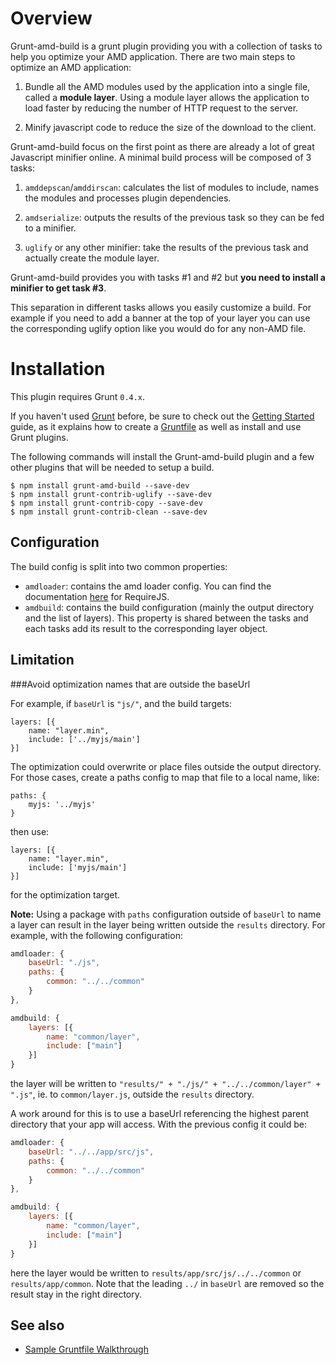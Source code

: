 # Overview

Grunt-amd-build is a grunt plugin providing you with a collection of tasks to help you optimize your AMD application.
There are two main steps to optimize an AMD application:

1. Bundle all the AMD modules used by the application into a single file, called a __module layer__.
Using a module layer allows the application to load faster by reducing the number of HTTP request to the server.

1. Minify javascript code to reduce the size of the download to the client. 

Grunt-amd-build focus on the first point as there are already a lot of great Javascript minifier online.
A minimal build process will be composed of 3 tasks:
	
1. `amddepscan`/`amddirscan`: calculates the list of modules to include, names the modules and processes plugin
dependencies.

1. `amdserialize`: outputs the results of the previous task so they can be fed to a minifier.
 
1. `uglify` or any other minifier: take the results of the previous task and actually create the module layer.

Grunt-amd-build provides you with tasks #1 and #2 but __you need to install a minifier to get task #3__.

This separation in different tasks allows you easily customize a build.
For example if you need to add a banner at the top of your layer you can use the corresponding uglify option like 
you would do for any non-AMD file.

# Installation
This plugin requires Grunt `0.4.x`.

If you haven't used [Grunt](http://gruntjs.com/) before, be sure to check out the
[Getting Started](http://gruntjs.com/getting-started) guide, as it explains how to create a 
[Gruntfile](http://gruntjs.com/sample-gruntfile) as well as install and use Grunt plugins.

The following commands will install the Grunt-amd-build plugin and a few other plugins that will be needed to setup a build.

```shell
$ npm install grunt-amd-build --save-dev
$ npm install grunt-contrib-uglify --save-dev
$ npm install grunt-contrib-copy --save-dev
$ npm install grunt-contrib-clean --save-dev
```

## Configuration

The build config is split into two common properties:
* `amdloader`: contains the amd loader config. 
	You can find the documentation [here](http://requirejs.org/docs/api.html#config) for RequireJS.
* `amdbuild`: contains the build configuration (mainly the output directory and the list of layers).
	This property is shared between the tasks and each tasks add its result to the corresponding layer object.
	
## Limitation
###Avoid optimization names that are outside the baseUrl

For example, if `baseUrl` is `"js/"`, and the build targets:

``` 
layers: [{
	name: "layer.min",
	include: ['../myjs/main']
}]
```

The optimization could overwrite or place files outside the output directory.
For those cases, create a paths config to map that file to a local name, like:

```
paths: {
    myjs: '../myjs'
}
```

then use:

``` 
layers: [{
	name: "layer.min",
	include: ['myjs/main']
}]
```

for the optimization target.

__Note:__ Using a package with `paths` configuration outside of `baseUrl` to name a layer can result in the layer being written outside the `results` directory.
For example, with the following configuration:

```js
amdloader: {
	baseUrl: "./js",
	paths: {
		common: "../../common"
	}
},

amdbuild: {
	layers: [{
		name: "common/layer",
		include: ["main"]
	}]
}
```

the layer will be written to `"results/" + "./js/" + "../../common/layer" + ".js"`, ie. to `common/layer.js`, outside the `results` directory.

A work around for this is to use a baseUrl referencing the highest parent directory that your app will access.
With the previous config it could be:

```js
amdloader: {
	baseUrl: "../../app/src/js",
	paths: {
		common: "../../common"
	}
},

amdbuild: {
	layers: [{
		name: "common/layer",
		include: ["main"]
	}]
}
```

here the layer would be written to `results/app/src/js/../../common` or `results/app/common`.
Note that the leading `../` in `baseUrl` are removed so the result stay in the right directory.


## See also
* [Sample Gruntfile Walkthrough](Walkthrough.md)
